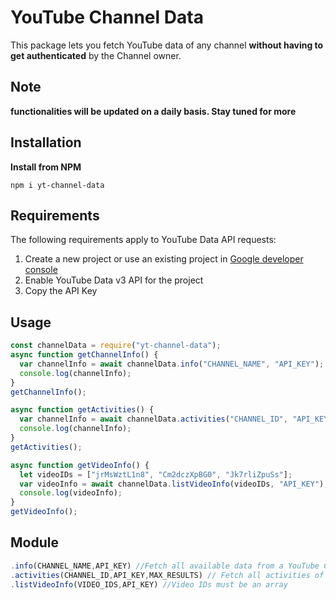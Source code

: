 # YouTube Channel Data

This package lets you fetch YouTube data of any channel **without having to get authenticated** by the Channel owner.

## Note

**functionalities will be updated on a daily basis. Stay tuned for more**

## Installation

**Install from NPM**

```
npm i yt-channel-data
```

## Requirements

The following requirements apply to YouTube Data API requests:

1. Create a new project or use an existing project in [Google developer console](https://console.developers.google.com/)
2. Enable YouTube Data v3 API for the project
3. Copy the API Key

## Usage

```javascript
const channelData = require("yt-channel-data");
async function getChannelInfo() {
  var channelInfo = await channelData.info("CHANNEL_NAME", "API_KEY");
  console.log(channelInfo);
}
getChannelInfo();

async function getActivities() {
  var channelInfo = await channelData.activities("CHANNEL_ID", "API_KEY", 20);
  console.log(channelInfo);
}
getActivities();

async function getVideoInfo() {
  let videoIDs = ["jrMsWztL1n8", "Cm2dczXpBG0", "Jk7rliZpuSs"];
  var videoInfo = await channelData.listVideoInfo(videoIDs, "API_KEY");
  console.log(videoInfo);
}
getVideoInfo();
```

## Module

```javascript
.info(CHANNEL_NAME,API_KEY) //Fetch all available data from a YouTube Channel (Promise)
.activities(CHANNEL_ID,API_KEY,MAX_RESULTS) // Fetch all activities of a given CHANNEL_ID [recived from info module] and an optional MAX_RESULTS parameter. Default is 5 (Promise)
.listVideoInfo(VIDEO_IDS,API_KEY) //Video IDs must be an array
```
